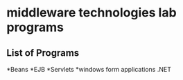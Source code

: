 middleware technologies lab programs
===
List of Programs
-------------

*Beans
*EJB
*Servlets
*windows form applications .NET
